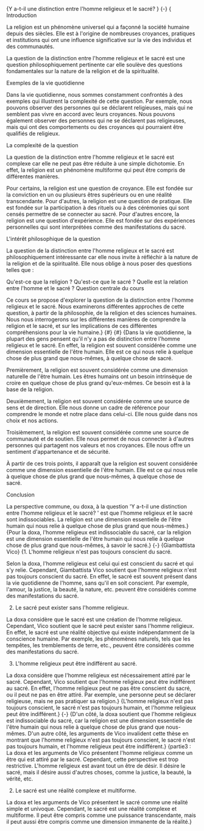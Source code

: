 {Y a-t-il une distinction entre l'homme religieux et le sacré? }
{-}
{
Introduction

La religion est un phénomène universel qui a façonné la société humaine depuis des siècles. Elle est à l'origine de nombreuses croyances, pratiques et institutions qui ont une influence significative sur la vie des individus et des communautés.

La question de la distinction entre l'homme religieux et le sacré est une question philosophiquement pertinente car elle soulève des questions fondamentales sur la nature de la religion et de la spiritualité.

Exemples de la vie quotidienne

Dans la vie quotidienne, nous sommes constamment confrontés à des exemples qui illustrent la complexité de cette question. Par exemple, nous pouvons observer des personnes qui se déclarent religieuses, mais qui ne semblent pas vivre en accord avec leurs croyances. Nous pouvons également observer des personnes qui ne se déclarent pas religieuses, mais qui ont des comportements ou des croyances qui pourraient être qualifiés de religieux.

La complexité de la question

La question de la distinction entre l'homme religieux et le sacré est complexe car elle ne peut pas être réduite à une simple dichotomie. En effet, la religion est un phénomène multiforme qui peut être compris de différentes manières.

Pour certains, la religion est une question de croyance. Elle est fondée sur la conviction en un ou plusieurs êtres supérieurs ou en une réalité transcendante. Pour d'autres, la religion est une question de pratique. Elle est fondée sur la participation à des rituels ou à des cérémonies qui sont censés permettre de se connecter au sacré. Pour d'autres encore, la religion est une question d'expérience. Elle est fondée sur des expériences personnelles qui sont interprétées comme des manifestations du sacré.

L'intérêt philosophique de la question

La question de la distinction entre l'homme religieux et le sacré est philosophiquement intéressante car elle nous invite à réfléchir à la nature de la religion et de la spiritualité. Elle nous oblige à nous poser des questions telles que :

Qu'est-ce que la religion ?
Qu'est-ce que le sacré ?
Quelle est la relation entre l'homme et le sacré ?
Question centrale du cours

Ce cours se propose d'explorer la question de la distinction entre l'homme religieux et le sacré. Nous examinerons différentes approches de cette question, à partir de la philosophie, de la religion et des sciences humaines. Nous nous interrogerons sur les différentes manières de comprendre la religion et le sacré, et sur les implications de ces différentes compréhensions pour la vie humaine.}
{#}
{#}
{Dans la vie quotidienne, la plupart des gens pensent qu'il n'y a pas de distinction entre l'homme religieux et le sacré. En effet, la religion est souvent considérée comme une dimension essentielle de l'être humain. Elle est ce qui nous relie à quelque chose de plus grand que nous-mêmes, à quelque chose de sacré.

Premièrement, la religion est souvent considérée comme une dimension naturelle de l'être humain. Les êtres humains ont un besoin intrinsèque de croire en quelque chose de plus grand qu'eux-mêmes. Ce besoin est à la base de la religion.

Deuxièmement, la religion est souvent considérée comme une source de sens et de direction. Elle nous donne un cadre de référence pour comprendre le monde et notre place dans celui-ci. Elle nous guide dans nos choix et nos actions.

Troisièmement, la religion est souvent considérée comme une source de communauté et de soutien. Elle nous permet de nous connecter à d'autres personnes qui partagent nos valeurs et nos croyances. Elle nous offre un sentiment d'appartenance et de sécurité.

À partir de ces trois points, il apparaît que la religion est souvent considérée comme une dimension essentielle de l'être humain. Elle est ce qui nous relie à quelque chose de plus grand que nous-mêmes, à quelque chose de sacré.

Conclusion

La perspective commune, ou doxa, à la question 'Y a-t-il une distinction entre l'homme religieux et le sacré? ' est que l'homme religieux et le sacré sont indissociables. La religion est une dimension essentielle de l'être humain qui nous relie à quelque chose de plus grand que nous-mêmes.}
{Pour la doxa, l'homme religieux est indissociable du sacré, car la religion est une dimension essentielle de l'être humain qui nous relie à quelque chose de plus grand que nous-mêmes, à savoir le sacré.}
{-}
{Giambattista Vico}
{1. L'homme religieux n'est pas toujours conscient du sacré.

Selon la doxa, l'homme religieux est celui qui est conscient du sacré et qui s'y relie. Cependant, Giambattista Vico soutient que l'homme religieux n'est pas toujours conscient du sacré. En effet, le sacré est souvent présent dans la vie quotidienne de l'homme, sans qu'il en soit conscient. Par exemple, l'amour, la justice, la beauté, la nature, etc. peuvent être considérés comme des manifestations du sacré.

2. Le sacré peut exister sans l'homme religieux.

La doxa considère que le sacré est une création de l'homme religieux. Cependant, Vico soutient que le sacré peut exister sans l'homme religieux. En effet, le sacré est une réalité objective qui existe indépendamment de la conscience humaine. Par exemple, les phénomènes naturels, tels que les tempêtes, les tremblements de terre, etc., peuvent être considérés comme des manifestations du sacré.

3. L'homme religieux peut être indifférent au sacré.

La doxa considère que l'homme religieux est nécessairement attiré par le sacré. Cependant, Vico soutient que l'homme religieux peut être indifférent au sacré. En effet, l'homme religieux peut ne pas être conscient du sacré, ou il peut ne pas en être attiré. Par exemple, une personne peut se déclarer religieuse, mais ne pas pratiquer sa religion.}
{L'homme religieux n'est pas toujours conscient, le sacré n'est pas toujours humain, et l'homme religieux peut être indifférent.}
{-}
{D'un côté, la doxa soutient que l'homme religieux est indissociable du sacré, car la religion est une dimension essentielle de l'être humain qui nous relie à quelque chose de plus grand que nous-mêmes. D'un autre côté, les arguments de Vico invalident cette thèse en montrant que l'homme religieux n'est pas toujours conscient, le sacré n'est pas toujours humain, et l'homme religieux peut être indifférent.}
{partie3 : La doxa et les arguments de Vico présentent l'homme religieux comme un être qui est attiré par le sacré. Cependant, cette perspective est trop restrictive. L'homme religieux est avant tout un être de désir. Il désire le sacré, mais il désire aussi d'autres choses, comme la justice, la beauté, la vérité, etc.

2. Le sacré est une réalité complexe et multiforme.

La doxa et les arguments de Vico présentent le sacré comme une réalité simple et univoque. Cependant, le sacré est une réalité complexe et multiforme. Il peut être compris comme une puissance transcendante, mais il peut aussi être compris comme une dimension immanente de la réalité.}
